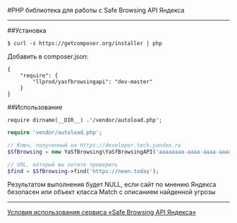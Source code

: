 #PHP библиотека для работы с Safe Browsing API Яндекса

___

##Установка

`$ curl -s https://getcomposer.org/installer | php`

Добавить в composer.json:

```
{
    "require": {
        "llprod/yasfbrowsingapi": "dev-master"
    }
}
```

##Использование

`require dirname(__DIR__) .'/vendor/autoload.php';`

```php
require 'vendor/autoload.php';

// Ключ, полученный на https://developer.tech.yandex.ru
$SfBrowsing = new YaSfBrowsing\YaSfBrowsingAPI('aaaaaaaa-aaaa-aaaa-aaaa-aaaaaaaaaaaa');

// URL, который вы хотите проверить
$find = $SfBrowsing->find('https://neon.today');
```

Результатом выполнения будет NULL, если сайт по мнению Яндекса безопасен или объект класса Match c описанием найденной угрозы

___

[Условия использования сервиса «Safe Browsing API Яндекса»](https://yandex.ru/legal/yandex_sb_api/)
